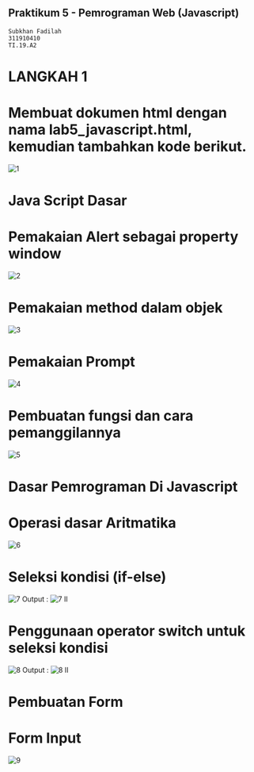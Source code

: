 ## Praktikum 5 - Pemrograman Web (Javascript)
~~~
Subkhan Fadilah
311910410
TI.19.A2
~~~
# LANGKAH 1
# Membuat dokumen html dengan nama lab5_javascript.html, kemudian tambahkan kode berikut.
![1](https://user-images.githubusercontent.com/56526583/116287092-2fa48980-a7ba-11eb-916d-47b55d92affc.png)
# Java Script Dasar
# Pemakaian Alert sebagai property window
![2](https://user-images.githubusercontent.com/56526583/116287232-5ebafb00-a7ba-11eb-99a9-5b839b749c49.png)
# Pemakaian method dalam objek
![3](https://user-images.githubusercontent.com/56526583/116287387-8ad67c00-a7ba-11eb-9890-7f1581e27fad.png)
# Pemakaian Prompt
![4](https://user-images.githubusercontent.com/56526583/116287461-a5105a00-a7ba-11eb-89c2-ea7fd10a854f.png)
# Pembuatan fungsi dan cara pemanggilannya
![5](https://user-images.githubusercontent.com/56526583/116287592-c83b0980-a7ba-11eb-8006-92279b42d85b.png)
# Dasar Pemrograman Di Javascript
# Operasi dasar Aritmatika
![6](https://user-images.githubusercontent.com/56526583/116287682-e143ba80-a7ba-11eb-8187-397cff54fcab.png)
# Seleksi kondisi (if-else)
![7](https://user-images.githubusercontent.com/56526583/116287769-fb7d9880-a7ba-11eb-9218-9e3c3cd95728.png)
Output :
![7 II](https://user-images.githubusercontent.com/56526583/116287922-27008300-a7bb-11eb-87a6-b123854b4957.png)
# Penggunaan operator switch untuk seleksi kondisi
![8](https://user-images.githubusercontent.com/56526583/116288042-4a2b3280-a7bb-11eb-8ac2-0e4f926423c5.png)
Output :
![8 II](https://user-images.githubusercontent.com/56526583/116288080-557e5e00-a7bb-11eb-816c-f027cabe2af0.png)
# Pembuatan Form
# Form Input
![9](https://user-images.githubusercontent.com/56526583/116288248-8494cf80-a7bb-11eb-9272-9b10332dd264.png)
